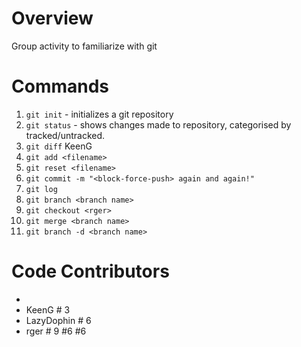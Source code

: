 
# Overview
Group activity to familiarize with git

# Commands
1. `git init` - initializes a git repository
2. `git status` - shows changes made to repository, categorised by tracked/untracked.
3. `git diff` KeenG
4. `git add <filename>` 
5. `git reset <filename>`
6. `git commit -m "<block-force-push> again and again!"`
7. `git log`
8. `git branch <branch name>`
9. `git checkout <rger>`
10. `git merge <branch name>`
11. `git branch -d <branch name>`

# Code Contributors
- <alias of developer>
- KeenG # 3
- LazyDophin # 6
- rger # 9 #6 #6

